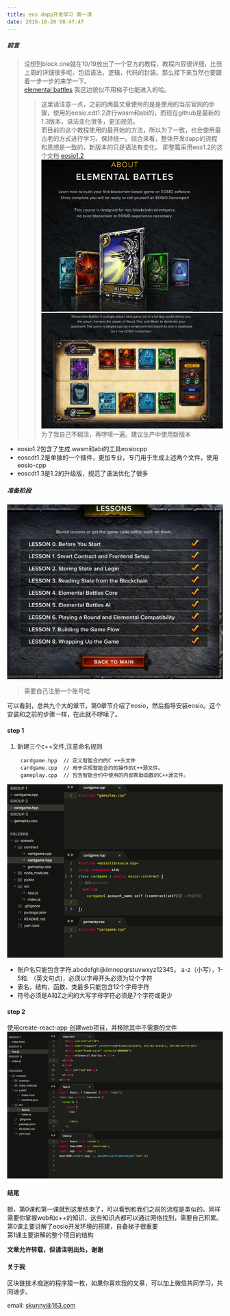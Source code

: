 ```yaml
---
title: eos dapp开发学习 第一课
date: 2018-10-20 08:47:47
---
```

##### 前言
> 没想到block one就在10/19放出了一个官方的教程，教程内容很详细，比我上周的详细很多呢，包括语法，逻辑，代码的封装。那么接下来当然也要跟着一步一步的来学一下。  
[elemental battles](https://battles.eos.io) 我这边貌似不用梯子也能进入的哈。
>> 这里请注意一点，之前的两篇文章使用的是是使用的当前官网的步骤，使用的eosio.cdt1.2进行wasm和abi的，而现在github是最新的1.3版本，语法变化很多，更加规范。   
>> 而目前的这个教程使用的最开始的方法，所以为了一致，也会使用最古老的方式进行学习，保持统一。综合来看，整体开发dapp的流程和思想是一致的，新版本的只是语法有变化。
即整篇采用eos1.2的这个文档 [eosio1.2](https://developers.eos.io/eosio-cpp/v1.2.0/docs) 
![elemental battles cover](/img_eos1/eos1.png)  
![elemental battles cover](/img_eos1/eos0.png)  
为了我自己不糊涂，再啰嗦一遍。建议生产中使用新版本  
 
*  eosio1.2包含了生成.wasm和abi的工具eosiocpp  
*  eoscdt1.2是单独的一个插件，更加专业，专门用于生成上述两个文件，使用eosio-cpp
*  eoscdt1.3是1.2的升级版，规范了语法优化了很多

##### 准备阶段
![目录](/img_eos1/eos2.png)
> 需要自己注册一个账号哈

可以看到，总共九个大的章节，第0章节介绍了eosio，然后指导安装eosio。这个安装和之前的步骤一样，在此就不啰嗦了。

#### step 1
1. 新建三个c++文件,注意命名规则
	
		cardgame.hpp  // 定义智能合约的C ++头文件
		cardgame.cpp  // 用于实现智能合约的操作的C++源文件。
		gameplay.cpp  // 包含智能合约中使用的内部帮助函数的C++源文件。
		
![文件结构1](/img_eos1/eos3.png)
> 
* 账户名只能包含字符.abcdefghijklmnopqrstuvwxyz12345。 a-z（小写），1-5和. （英文句点)，必须以字母开头必须为12个字符
* 表名，结构，函数，类最多只能包含12个字母字符
* 符号必须是A和Z之间的大写字母字符必须是7个字符或更少

#### step 2

使用create-react-app 创建web项目，并移除其中不需要的文件  
![文件结构2](/img_eos1/eos4.png)

#### 结尾
额，第0课和第一课就到这里结束了，可以看到和我们之前的流程是类似的。同样需要你掌握web和c++的知识，这些知识点都可以通过网络找到，需要自己积累。  
第0课主要讲解了eosio开发环境的搭建，自备梯子很重要  
第1课主要讲解的整个项目的结构

**文章允许转载，但请注明出处，谢谢**

#### 关于我
区块链技术痴迷的程序猿一枚，如果你喜欢我的文章，可以加上微信共同学习，共同进步。  
 
email: <skunny@163.com>